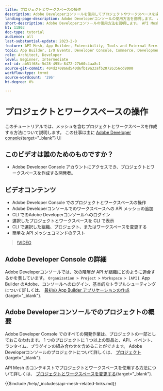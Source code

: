 ```yaml
---
title: プロジェクトとワークスペースの操作
description: Adobe Developerコンソールを使用してプロジェクトやワークスペースを操作する方法について説明します。
landing-page-description: Adobe Developerコンソールの使用方法を説明します。 API Mesh で使用するプロジェクトとワークスペースについて説明します。
short-description: Adobe Developerコンソールの使用方法を説明します。 API Mesh で使用するプロジェクトとワークスペースについて説明します。
kt: 11803
doc-type: tutorial
audience: all
last-substantial-update: 2023-2-8
feature: API Mesh, App Builder, Extensibility, Tools and External Services, Backend Development
topic: App Builder, I/O Events, Developer Console, Commerce, Development, Integrations
role: Architect, Developer
level: Beginner, Intermediate
exl-id: ab51f68c-5d28-495b-8472-27b60c4aa8c1
source-git-commit: 404d2708a6d540d6fb19a33afb20726356cd8000
workflow-type: tm+mt
source-wordcount: '296'
ht-degree: 0%

---
```


# プロジェクトとワークスペースの操作

このチュートリアルでは、メッシュを含むプロジェクトとワークスペースを作成する方法について説明します。 この仕事は主に [Adobe Developer console](https://developer.adobe.com/console){target="_blank"} UI

## このビデオは誰のためのものですか？

* Adobe Developer Console アカウントにアクセスでき、プロジェクトとワークスペースを作成する開発者。

## ビデオコンテンツ

* Adobe Developer Console でのプロジェクトとワークスペースの操作
* Adobe Developerコンソールでのワークスペースへの API メッシュの追加
* CLI でのAdobe Developerコンソールへのログイン
* 選択したプロジェクトとワークスペースを CLI で表示
* CLI で選択した組織、プロジェクト、またはワークスペースを変更する
* 簡単な API メッシュコマンドのテスト

>[!VIDEO](https://video.tv.adobe.com/v/3414123?quality=12&learn=on)

## Adobe Developer Console の詳細

Adobe Developerコンソールでは、次の階層が API が組織にどのように適合するかを表しています。 `Organization > Project > Workspace > [API]`. App Builder のAdobe、コンソールへのログイン、基本的なトラブルシューティングについて詳しくは、 [最初の App Builder アプリケーションの作成](https://developer.adobe.com/app-builder/docs/getting_started/first_app/){target="_blank"}.

## Adobe Developerコンソールでのプロジェクトの概要

Adobe Developer Console でのすべての開発作業は、プロジェクトの一部としておこなわれます。 1 つのプロジェクトに 1 つ以上の製品と、API、イベント、ランタイム、プラグインの組み合わせを含めることができます。 Adobe Developerコンソールのプロジェクトについて詳しくは、 [プロジェクト](https://developer.adobe.com/developer-console/docs/guides/projects/){target="_blank"}.

API Mesh のコンテキストでプロジェクトとワークスペースを使用する方法について詳しくは、 [プロジェクトとワークスペースを変更する](https://developer.adobe.com/graphql-mesh-gateway/gateway/create-mesh/#modify-projects-and-workspaces){target="_blank"}.

{{$include /help/_includes/api-mesh-related-links.md}}
